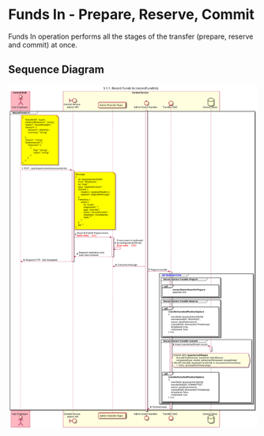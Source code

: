 # Funds In - Prepare, Reserve, Commit

Funds In operation performs all the stages of the transfer (prepare, reserve and commit) at once.

## Sequence Diagram

![seq-recfunds-5.1.1-in.svg](./assets/diagrams/sequence/seq-recfunds-5.1.1-in.svg)
